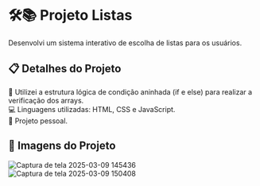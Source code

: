 <h1 align="left">🛠📚 Projeto Listas</h1>

<p align="left">Desenvolvi um sistema interativo de escolha de listas para os usuários.</p>

<h2 align="left">📋 Detalhes do Projeto</h2>

<p align="left"> 🔁 Utilizei a estrutura lógica de condição aninhada (if e else) para realizar a verificação dos arrays.<br> 
💻 Linguagens utilizadas: HTML, CSS e JavaScript.<br> 📖 Projeto pessoal. </p>

<h2 align="left">📸 Imagens do Projeto</h2>

![Captura de tela 2025-03-09 145436](https://github.com/user-attachments/assets/fd127cb7-b358-4652-8b34-ac09db27a891)
![Captura de tela 2025-03-09 150408](https://github.com/user-attachments/assets/18d3a983-aed8-4be3-8195-a57404eeb109)

